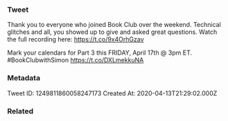 ### Tweet
Thank you to everyone who joined Book Club over the weekend. Technical glitches and all, you showed up to give and asked great questions. Watch the full recording here: https://t.co/9x4OrhGzav

Mark your calendars for Part 3 this FRIDAY, April 17th @ 3pm ET. #BookClubwithSimon https://t.co/DXLmekkuNA

### Metadata
Tweet ID: 1249811860058247173
Created At: 2020-04-13T21:29:02.000Z

### Related

